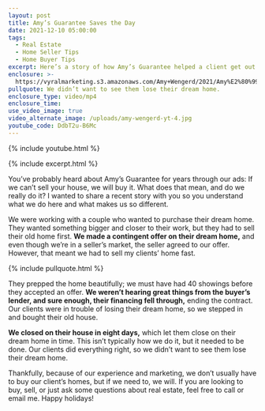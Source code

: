 ```yaml
---
layout: post
title: Amy’s Guarantee Saves the Day
date: 2021-12-10 05:00:00
tags:
  - Real Estate
  - Home Seller Tips
  - Home Buyer Tips
excerpt: Here’s a story of how Amy’s Guarantee helped a client get out of a pinch.
enclosure: >-
  https://vyralmarketing.s3.amazonaws.com/Amy+Wengerd/2021/Amy%E2%80%99s+Guarantee+Saves+the+Day.mp4
pullquote: We didn’t want to see them lose their dream home.
enclosure_type: video/mp4
enclosure_time:
use_video_image: true
video_alternate_image: /uploads/amy-wengerd-yt-4.jpg
youtube_code: DdbT2u-B6Mc
---
```

{% include youtube.html %}

{% include excerpt.html %}

You’ve probably heard about Amy’s Guarantee for years through our ads: If we can’t sell your house, we will buy it. What does that mean, and do we really do it? I wanted to share a recent story with you so you understand what we do here and what makes us so different.

We were working with a couple who wanted to purchase their dream home. They wanted something bigger and closer to their work, but they had to sell their old home first. **We made a contingent offer on their dream home,** and even though we’re in a seller’s market, the seller agreed to our offer. However, that meant we had to sell my clients’ home fast.

{% include pullquote.html %}

They prepped the home beautifully; we must have had 40 showings before they accepted an offer. **We weren’t hearing great things from the buyer’s lender, and sure enough, their financing fell through,** ending the contract. Our clients were in trouble of losing their dream home, so we stepped in and bought their old house.

**We closed on their house in eight days,** which let them close on their dream home in time. This isn’t typically how we do it, but it needed to be done. Our clients did everything right, so we didn’t want to see them lose their dream home.&nbsp;

Thankfully, because of our experience and marketing, we don’t usually have to buy our client’s homes, but if we need to, we will. If you are looking to buy, sell, or just ask some questions about real estate, feel free to call or email me. Happy holidays\!
